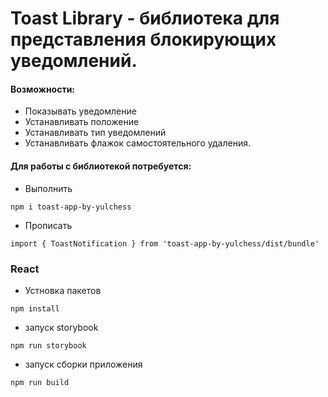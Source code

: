 # Toast Library - библиотека для представления блокирующих уведомлений.

#### Возможности:

- Показывать уведомление
- Устанавливать положение
- Устанавливать тип уведомлений
- Устанавливать флажок самостоятельного удаления.

#### Для работы с библиотекой потребуется:

- Выполнить

`npm i toast-app-by-yulchess`

- Прописать

`import { ToastNotification } from 'toast-app-by-yulchess/dist/bundle'`

### React

- Устновка пакетов

`npm install`

- запуск storybook

`npm run storybook `

- запуск сборки приложения

`npm run build `
